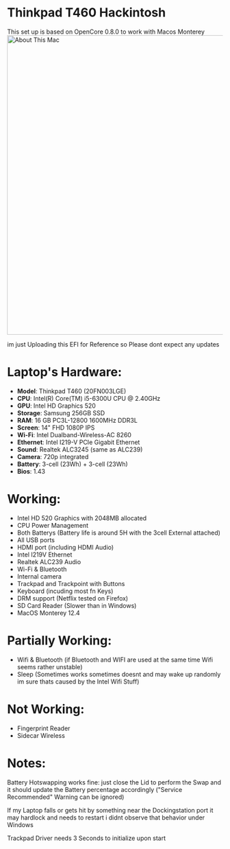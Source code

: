 # Thinkpad T460 Hackintosh

This set up is based on OpenCore 0.8.0 to work with Macos Monterey
<img width="698" alt="About This Mac" src="https://user-images.githubusercontent.com/9517130/227723304-ed341ce5-8e48-481a-8b7a-7037023b54c1.png">

im just Uploading this EFI for Reference so Please dont expect any updates


# Laptop's Hardware:
- <b>Model</b>: Thinkpad T460 (20FN003LGE)
- <b>CPU</b>: Intel(R) Core(TM) i5-6300U CPU @ 2.40GHz
- <b>GPU</b>: Intel HD Graphics 520
- <b>Storage</b>: Samsung 256GB SSD
- <b>RAM</b>: 16 GB PC3L-12800 1600MHz DDR3L
- <b>Screen</b>: 14" FHD 1080P IPS
- <b>Wi-Fi</b>: Intel Dualband-Wireless-AC 8260
- <b>Ethernet</b>: Intel I219-V PCIe Gigabit Ethernet
- <b>Sound</b>: Realtek ALC3245 (same as ALC239)
- <b>Camera</b>: 720p integrated
- <b>Battery</b>: 3-cell (23Wh) + 3-cell (23Wh)
- <b>Bios</b>: 1.43

# Working:
- Intel HD 520 Graphics with 2048MB allocated
- CPU Power Management
- Both Batterys (Battery life is around 5H with the 3cell External attached)
- All USB ports
- HDMI port (including HDMI Audio)
- Intel I219V Ethernet
- Realtek ALC239 Audio
- Wi-Fi & Bluetooth
- Internal camera
- Trackpad and Trackpoint with Buttons
- Keyboard (incuding most fn Keys)
- DRM support (Netflix tested on Firefox)
- SD Card Reader (Slower than in Windows)
- MacOS Monterey 12.4

# Partially Working:
- Wifi & Bluetooth (if Bluetooth and WIFI are used at the same time Wifi seems rather unstable)
- Sleep (Sometimes works sometimes doesnt and may wake up randomly im sure thats caused by the Intel Wifi Stuff)

# Not Working:
- Fingerprint Reader
- Sidecar Wireless

# Notes:

Battery Hotswapping works fine: just close the Lid to perform the Swap and it should update the Battery percentage accordingly
("Service Recommended" Warning can be ignored)

If my Laptop falls or gets hit by something near the Dockingstation port it may hardlock and needs to restart i didnt observe that behavior under Windows

Trackpad Driver needs 3 Seconds to initialize upon start
